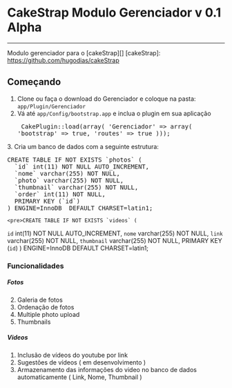 # CakeStrap Modulo Gerenciador v 0.1 Alpha
---
Modulo gerenciador para o [cakeStrap][]
[cakeStrap]: https://github.com/hugodias/cakeStrap


## Começando

1. Clone ou faça o download do Gerenciador e coloque na pasta: `app/Plugin/Gerenciador`
2. Vá até `app/Config/bootstrap.app` e inclua o plugin em sua aplicação <pre>
CakePlugin::load(array(
	'Gerenciador' => array(
		'bootstrap' => true,
		'routes' => true
		)));
</pre>
3. Cria um banco de dados com a seguinte estrutura:<pre>CREATE TABLE IF NOT EXISTS `photos` (
  `id` int(11) NOT NULL AUTO_INCREMENT,
  `nome` varchar(255) NOT NULL,
  `photo` varchar(255) NOT NULL,
  `thumbnail` varchar(255) NOT NULL,
  `order` int(11) NOT NULL,
  PRIMARY KEY (`id`)
) ENGINE=InnoDB  DEFAULT CHARSET=latin1;</pre>

	<pre>CREATE TABLE IF NOT EXISTS `videos` (
  `id` int(11) NOT NULL AUTO_INCREMENT,
  `nome` varchar(255) NOT NULL,
  `link` varchar(255) NOT NULL,
  `thumbnail` varchar(255) NOT NULL,
  PRIMARY KEY (`id`)
) ENGINE=InnoDB  DEFAULT CHARSET=latin1;</pre>


### Funcionalidades

##### Fotos
2. Galeria de fotos
3. Ordenação de fotos
3. Multiple photo upload
4. Thumbnails


##### Videos
1. Inclusão de vídeos do youtube por link
2. Sugestões de vídeos ( em desenvolvimento )
3. Armazenamento das informações do video no banco de dados automaticamente ( Link, Nome, Thumbnail )
